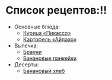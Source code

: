 # Список рецептов:!!- Основные блюда:	- [Курица «Пикассо»](picasso.md)	- [Картофель «Айдахо»](aidaho.md)- Выпечка:	- [Брауни](brownie.md)	- [Банановые панкейки](banana.md)- Десерты:	- [Банановый хлеб](banana.md)